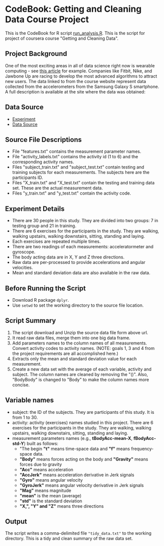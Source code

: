 CodeBook: Getting and Cleaning Data Course Project
==================================================

This is the CodeBook for R script [run_analysis.R](run_analysis.R). This is the script for project of coursera course "Getting and Cleaning Data".

## Project Background
One of the most exciting areas in all of data science right now is wearable computing - see [this article](http://www.insideactivitytracking.com/data-science-activity-tracking-and-the-battle-for-the-worlds-top-sports-brand/) for example. Companies like Fitbit, Nike, and Jawbone Up are racing to develop the most advanced algorithms to attract new users. The data linked to from the course website represent data collected from the accelerometers from the Samsung Galaxy S smartphone. A full description is available at the site where the data was obtained: 

## Data Source
* [Experiment](http://archive.ics.uci.edu/ml/datasets/Human+Activity+Recognition+Using+Smartphones)
* [Data Source](https://d396qusza40orc.cloudfront.net/getdata%2Fprojectfiles%2FUCI%20HAR%20Dataset.zip)

## Source File Descriptions
* File "features.txt" contains the measurement parameter names.
* File "activity_labels.txt" contains the activity id (1 to 6) and the corresponding activity names.
* Files "subject_train.txt" and "subject_test.txt" contain testing and training subjects for each measurements. The subjects here are the participants ID.
* Files "X_train.txt" and "X_test.txt" contain the testing and training data set. These are the actual measurement data.
* Files "y_train.txt" and "y_test.txt" contain the activity code.


## Experiment Details
* There are 30 people in this study. They are divided into two groups: 7 in testing group and 21 in training. 
* There are 6 exercises for the participants in the study. They are walking, walking upstairs, walking downstairs, sitting, standing and laying.
* Each exercises are repeated multiple times.
* There are two readings of each measurements: acceleratormeter and gyroscope. 
* The body acting data are in X, Y and Z three directions.
* Raw data are per-processed to provide accelerations and angular velocities.
* Mean and standard deviation data are also available in the raw data.

## Before Running the Script
* Download R package `dplyr`.
* Use `setwd` to set the working directory to the source file location. 

## Script Summary
1. The script download and Unzip the source data file form above url.
2. It read raw data files, merge them into one big data frame. 
3. Add parameters names to the column names of all measurements. Convert activity codes to activity names. (NOTE: goals 1, 3 and 4 from the project requirements are all accomplished here.)
4. Extracts only the mean and standard deviation value for each measurement.
5. Create a new data set with the average of each variable, activity and subject. The column names are cleaned by removing the "()". Also, "BodyBody" is changed to "Body" to make the column names more concise.

## Variable names
* subject:  the ID of the subjects. They are participants of this study. It is from 1 to 30.
* activity: activity (exercises) names studied in this project. There are 6 exercises for the participants in the study. They are walking, walking upstairs, walking downstairs, sitting, standing and laying.
* measurement parameters names (e.g., **tBodyAcc-mean-X**, **fBodyAcc-std-Y**) built as follows:
	* "The begin **"t"** means time-space data and **"f"** means frequency-space data.
	* **"Body"** means forces acting on the body and **"Gravity"** means forces due to gravity
	* **"Acc"** means acceleration
	* **"AccJerk"** means acceleration derivative in Jerk signals
	* **"Gyro"** means angular velocity
	* **"GyroJerk"** means angular velocity derivative in Jerk signals
	* **"Mag"** means magnitude
	* **"mean"** is the mean (average)
	* **"std"** is the standard deviation
	* **"X,", "Y" and "Z"** means three directions 


## Output
The script writes a comma-delimited file `"tidy_data.txt"` to the working directory. This is a tidy and clean summary of the raw data set.